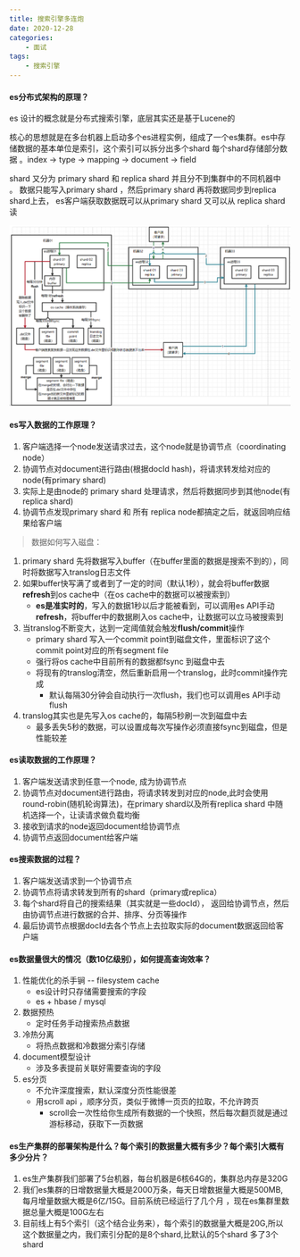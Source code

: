 ```yaml
---
title: 搜索引擎多连炮
date: 2020-12-28
categories:
    - 面试
tags:
    - 搜索引擎
---
```


#### es分布式架构的原理？

es 设计的概念就是分布式搜索引擎，底层其实还是基于Lucene的

核心的思想就是在多台机器上启动多个es进程实例，组成了一个es集群。es中存储数据的基本单位是索引，这个索引可以拆分出多个shard
每个shard存储部分数据 。index -> type -> mapping -> document -> field

shard 又分为 primary shard 和 replica shard 并且分不到集群中的不同机器中 。 数据只能写入primary shard ，然后primary shard
再将数据同步到replica shard上去， es客户端获取数据既可以从primary shard 又可以从 replica shard 读

![es读写数据原理](/images/面试/es读写数据原理.png)

#### es写入数据的工作原理？

1. 客户端选择一个node发送请求过去，这个node就是协调节点（coordinating node）
2. 协调节点对document进行路由(根据docId hash)，将请求转发给对应的node(有primary shard)
3. 实际上是由node的 primary shard 处理请求，然后将数据同步到其他node(有replica shard)
4. 协调节点发现primary shard 和 所有 replica node都搞定之后，就返回响应结果给客户端

> 数据如何写入磁盘：

1. primary shard 先将数据写入buffer（在buffer里面的数据是搜索不到的），同时将数据写入translog日志文件
2. 如果buffer快写满了或者到了一定的时间（默认1秒），就会将buffer数据**refresh**到os cache中（在os cache中的数据可以被搜索到）
    * **es是准实时的**，写入的数据1秒以后才能被看到，可以调用es API手动**refresh**，将buffer中的数据刷入os cache中，让数据可以立马被搜索到
3. 当translog不断变大，达到一定阈值就会触发**flush/commit**操作
    * primary shard 写入一个commit point到磁盘文件，里面标识了这个commit point对应的所有segment file
    * 强行将os cache中目前所有的数据都fsync 到磁盘中去
    * 将现有的translog清空，然后重新启用一个translog，此时commit操作完成
        * 默认每隔30分钟会自动执行一次flush，我们也可以调用es API手动flush
4. translog其实也是先写入os cache的，每隔5秒刷一次到磁盘中去
    * 最多丢失5秒的数据，可以设置成每次写操作必须直接fsync到磁盘，但是性能较差

#### es读取数据的工作原理？

1. 客户端发送请求到任意一个node, 成为协调节点
2. 协调节点对document进行路由，将请求转发到对应的node,此时会使用round-robin(随机轮询算法)，在primary shard以及所有replica
shard 中随机选择一个，让读请求做负载均衡
3. 接收到请求的node返回document给协调节点
4. 协调节点返回document给客户端

#### es搜索数据的过程？

1. 客户端发送请求到一个协调节点
2. 协调节点将请求转发到所有的shard（primary或replica）
3. 每个shard将自己的搜索结果（其实就是一些docId）， 返回给协调节点，然后由协调节点进行数据的合并、排序、分页等操作
4. 最后协调节点根据docId去各个节点上去拉取实际的document数据返回给客户端

#### es数据量很大的情况（数10亿级别），如何提高查询效率？

1. 性能优化的杀手锏 -- filesystem cache
   * es设计时只存储需要搜索的字段
   * es + hbase / mysql
2. 数据预热
   * 定时任务手动搜索热点数据
3. 冷热分离
   * 将热点数据和冷数据分索引存储
4. document模型设计
   * 涉及多表提前关联好需要查询的字段
5. es分页
    * 不允许深度搜索，默认深度分页性能很差
    * 用scroll api ，顺序分页，类似于微博一页页的拉取，不允许跨页
        * scroll会一次性给你生成所有数据的一个快照，然后每次翻页就是通过游标移动，获取下一页数据

#### es生产集群的部署架构是什么？每个索引的数据量大概有多少？每个索引大概有多少分片？

1. es生产集群我们部署了5台机器，每台机器是6核64G的，集群总内存是320G
2. 我们es集群的日增数据量大概是2000万条，每天日增数据量大概是500MB,每月增量数据大概是6亿/15G。目前系统已经运行了几个月
，现在es集群里数据总量大概是100G左右
3. 目前线上有5个索引（这个结合业务来），每个索引的数据量大概是20G,所以这个数据量之内，我们索引分配的是8个shard,比默认的5个shard
多了3个shard
